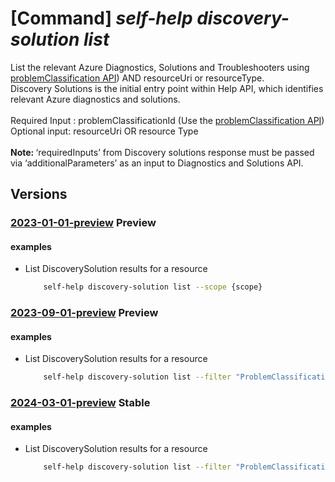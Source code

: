 # [Command] _self-help discovery-solution list_

List the relevant Azure Diagnostics, Solutions and Troubleshooters using [problemClassification API](https://learn.microsoft.com/rest/api/support/problem-classifications/list?tabs=HTTP)) AND  resourceUri or resourceType.<br/> Discovery Solutions is the initial entry point within Help API, which identifies relevant Azure diagnostics and solutions. <br/><br/> Required Input :  problemClassificationId (Use the [problemClassification API](https://learn.microsoft.com/rest/api/support/problem-classifications/list?tabs=HTTP)) <br/>Optional input: resourceUri OR resource Type <br/><br/> <b>Note: </b>  ‘requiredInputs’ from Discovery solutions response must be passed via ‘additionalParameters’ as an input to Diagnostics and Solutions API.

## Versions

### [2023-01-01-preview](/Resources/mgmt-plane/L3tzY29wZX0vcHJvdmlkZXJzL21pY3Jvc29mdC5oZWxwL2Rpc2NvdmVyeXNvbHV0aW9ucw==/2023-01-01-preview.xml) **Preview**

<!-- mgmt-plane /{scope}/providers/microsoft.help/discoverysolutions 2023-01-01-preview -->

#### examples

- List DiscoverySolution results for a resource
    ```bash
        self-help discovery-solution list --scope {scope}
    ```

### [2023-09-01-preview](/Resources/mgmt-plane/L3tzY29wZX0vcHJvdmlkZXJzL21pY3Jvc29mdC5oZWxwL2Rpc2NvdmVyeXNvbHV0aW9ucw==/2023-09-01-preview.xml) **Preview**

<!-- mgmt-plane /{scope}/providers/microsoft.help/discoverysolutions 2023-09-01-preview -->

#### examples

- List DiscoverySolution results for a resource
    ```bash
        self-help discovery-solution list --filter "ProblemClassificationId eq '00000000-0000-0000-0000-000000000000'" --scope 'subscriptions/00000000-0000-0000-0000-000000000000/resourceGroups/myresourceGroup/providers/Microsoft.KeyVault/vaults/test-keyvault-non-read'
    ```

### [2024-03-01-preview](/Resources/mgmt-plane/L3Byb3ZpZGVycy9taWNyb3NvZnQuaGVscC9kaXNjb3Zlcnlzb2x1dGlvbnM=/2024-03-01-preview.xml) **Stable**

<!-- mgmt-plane /providers/microsoft.help/discoverysolutions 2024-03-01-preview -->

#### examples

- List DiscoverySolution results for a resource
    ```bash
        self-help discovery-solution list --filter "ProblemClassificationId eq '00000000-0000-0000-0000-000000000000'" --scope 'subscriptions/00000000-0000-0000-0000-000000000000/resourceGroups/myresourceGroup/providers/Microsoft.KeyVault/vaults/test-keyvault-non-read'
    ```
